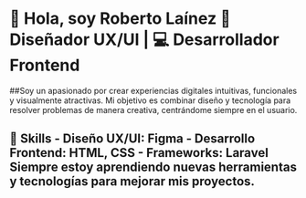 # 👋 Hola, soy Roberto Laínez 🎨 **Diseñador UX/UI** | 💻 **Desarrollador Frontend** 

##Soy un apasionado por crear experiencias digitales intuitivas, funcionales y visualmente atractivas. Mi objetivo es combinar diseño y tecnología para resolver problemas de manera creativa, centrándome siempre en el usuario.


## 🚀 Skills - **Diseño UX/UI**: Figma - **Desarrollo Frontend**: HTML, CSS - **Frameworks**: Laravel Siempre estoy aprendiendo nuevas herramientas y tecnologías para mejorar mis proyectos. 
